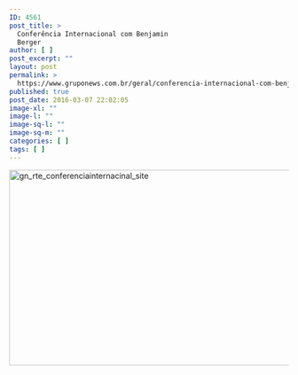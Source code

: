 ```yaml
---
ID: 4561
post_title: >
  Conferência Internacional com Benjamin
  Berger
author: [ ]
post_excerpt: ""
layout: post
permalink: >
  https://www.gruponews.com.br/geral/conferencia-internacional-com-benjamin-berger
published: true
post_date: 2016-03-07 22:02:05
image-xl: ""
image-l: ""
image-sq-l: ""
image-sq-m: ""
categories: [ ]
tags: [ ]
---
```

<img class="alignnone size-full wp-image-4567" src="http://www.gruponews.com.br/wp-content/uploads/2016/03/gn_rte_conferenciainternacinal_site.png" alt="gn_rte_conferenciainternacinal_site" width="960" height="353" />